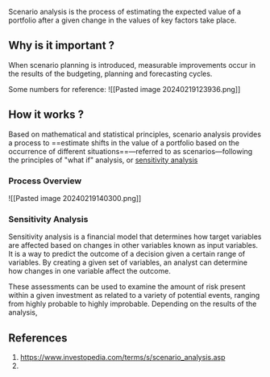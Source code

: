 Scenario analysis is the process of estimating the expected value of a portfolio after a given change in the values of key factors take place.

## Why is it important ?
When scenario planning is introduced, measurable improvements occur in the results of the budgeting, planning and forecasting cycles.

Some numbers for reference:
![[Pasted image 20240219123936.png]]



## How it works ?
Based on mathematical and statistical principles, scenario analysis provides a process to ==estimate shifts in the value of a portfolio based on the occurrence of different situations==—referred to as scenarios—following the principles of "what if" analysis, or [sensitivity analysis](https://www.investopedia.com/terms/s/sensitivityanalysis.asp)
### Process Overview
![[Pasted image 20240219140300.png]]


### Sensitivity Analysis
Sensitivity analysis is a financial model that determines how target variables are affected based on changes in other variables known as input variables. It is a way to predict the outcome of a decision given a certain range of variables. By creating a given set of variables, an analyst can determine how changes in one variable affect the outcome.

These assessments can be used to examine the amount of risk present within a given investment as related to a variety of potential events, ranging from highly probable to highly improbable. Depending on the results of the analysis, 

## References
1. https://www.investopedia.com/terms/s/scenario_analysis.asp 
2. 